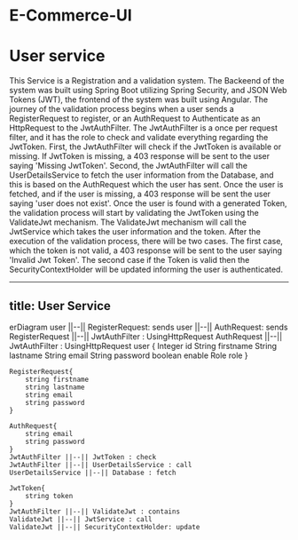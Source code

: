 # E-Commerce-UI
<h1>User service</h1>

This Service is a Registration and a validation system. The Backeend of the system was built using Spring Boot utilizing  Spring Security, and JSON Web Tokens (JWT), the frontend of the system was built using Angular.
The journey of the validation process begins when a user sends a RegisterRequest to register, or an AuthRequest to Authenticate as an HttpRequest to the JwtAuthFilter. The JwtAuthFilter is a once per request filter, and it has the role to check and validate everything regarding the JwtToken.
 First, the JwtAuthFilter will check if the JwtToken is available or missing. If JwtToken is missing, a 403 response will be sent to the user saying 'Missing JwtToken'.
Second, the JwtAuthFilter will call the UserDetailsService to fetch the user information from the Database, and this is based on the AuthRequest which the user has sent. Once the user is fetched, and if the user is missing, a 403 response will be sent the user saying 'user does not exist'.
Once the user is found with a generated Token, the validation process will start by validating the JwtToken using the ValidateJwt mechanism. The ValidateJwt mechanism will call the JwtService which takes the user information and the token. After the execution of the validation process, there will be two cases.
 The first case, which the token is not valid, a 403 response will be sent to the user saying 'Invalid Jwt Token'. The second case if the Token is valid then the SecurityContextHolder will be updated informing the user is authenticated.


---
title: User Service
---
erDiagram
    user ||--|| RegisterRequest: sends
    user ||--|| AuthRequest: sends
    RegisterRequest ||--|| JwtAuthFilter : UsingHttpRequest
    AuthRequest ||--|| JwtAuthFilter : UsingHttpRequest
    user {
        Integer id
        String firstname
        String lastname
        String email
        String password
        boolean enable
        Role role
    }

    RegisterRequest{
        string firstname
        string lastname
        string email
        string password
    }

    AuthRequest{
        string email
        string password
    }
    JwtAuthFilter ||--|| JwtToken : check
    JwtAuthFilter ||--|| UserDetailsService : call
    UserDetailsService ||--|| Database : fetch 

    JwtToken{
        string token
    }
    JwtAuthFilter ||--|| ValidateJwt : contains
    ValidateJwt ||--|| JwtService : call
    ValidateJwt ||--|| SecurityContextHolder: update
